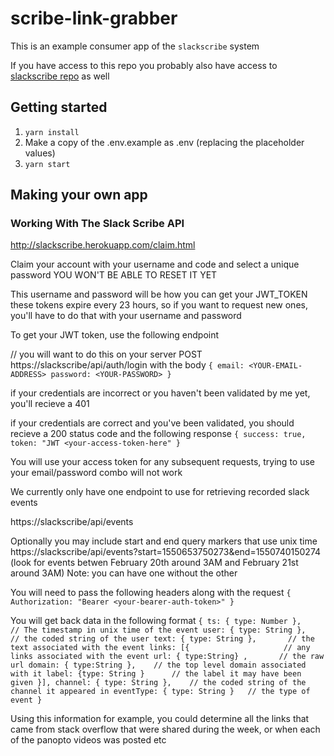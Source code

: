 # scribe-link-grabber

This is an example consumer app of the `slackscribe` system

If you have access to this repo you probably also have access to [slackscribe repo](https://github.com/Thunderducky/slackscribe/) as well

## Getting started
1. `yarn install`
2. Make a copy of the .env.example as .env (replacing the placeholder values)
3. `yarn start`

## Making your own app
### Working With The Slack Scribe API

http://slackscribe.herokuapp.com/claim.html

Claim your account with your username and code and select a unique password
YOU WON'T BE ABLE TO RESET IT YET

This username and password will be how you can get your JWT_TOKEN
these tokens expire every 23 hours, so if you want to request new ones, you'll have to do that
with your username and password

To get your JWT token, use the following endpoint

// you will want to do this on your server
POST https://slackscribe/api/auth/login
with the body
`
{
	email: <YOUR-EMAIL-ADDRESS>
	password: <YOUR-PASSWORD>
}
`

if your credentials are incorrect or you haven't been validated by me yet, you'll recieve a 401

if your credentials are correct and you've been validated, you should recieve a 200 status code
and the following response
`
{
	success: true,
	token: "JWT <your-access-token-here"
}
`

You will use your access token for any subsequent requests, trying to use your email/password combo will not work

We currently only have one endpoint to use for retrieving recorded slack events

https://slackscribe/api/events

Optionally you may include start and end query markers that use unix time
https://slackscribe/api/events?start=1550653750273&end=1550740150274
(look for events betwen February 20th around 3AM and February 21st around 3AM)
Note: you can have one without the other

You will need to pass the following headers along with the request
`
{
	Authorization: "Bearer <your-bearer-auth-token>"
}
`

You will get back data in the following format
`
{
	ts: { type: Number },			// The timestamp in unix time of the event
	  user: { type: String },		// the coded string of the user
	  text: { type: String },		// the text associated with the event
	  links: [{						// any links associated with the event
	    url: { type:String} ,		// the raw url
	    domain: { type:String },	// the top level domain associated with it
	    label: {type: String }		// the label it may have been given
	  }],
	  channel: { type: String },	// the coded string of the channel it appeared in
	  eventType: { type: String }	// the type of event
}
`

Using this information for example, you could determine all the links that came from stack overflow that were shared during the week, or when each of the panopto videos was posted etc
